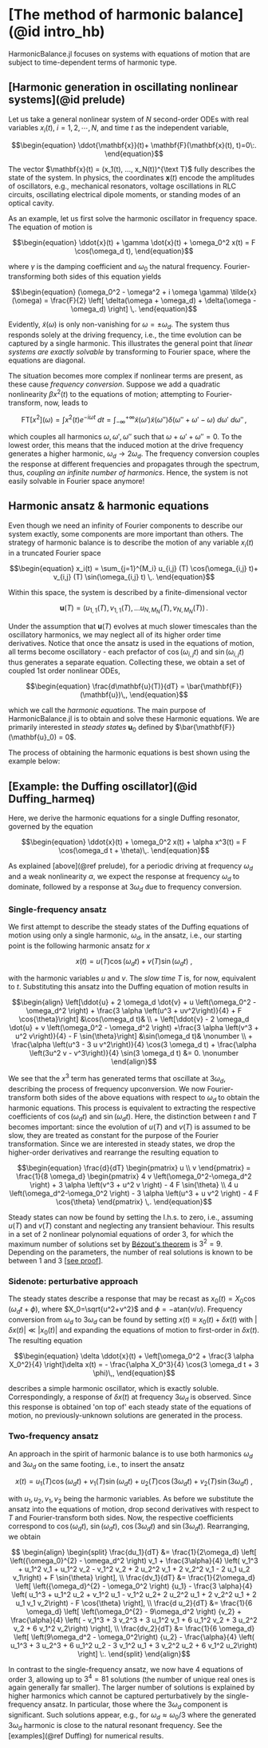 # [The method of harmonic balance](@id intro_hb)
HarmonicBalance.jl focuses on systems with equations of motion that are subject to time-dependent terms of harmonic type.

## [Harmonic generation in oscillating nonlinear systems](@id prelude)
Let us take a general nonlinear system of $N$ second-order ODEs with real variables $x_i(t)$, $i = 1,2,\cdots,N$, and time $t$ as the independent variable,

```math
\begin{equation}
  \ddot{\mathbf{x}}(t)+ \mathbf{F}(\mathbf{x}(t), t)=0\:.
\end{equation}
```

The vector $\mathbf{x}(t) = (x_1(t), ..., x_N(t))^{\text T}$ fully describes the state of the system.  In physics, the coordinates $\mathbf{x}(t)$ encode the amplitudes of oscillators, e.g., mechanical resonators, voltage oscillations in RLC circuits, oscillating electrical dipole moments, or standing modes of an optical cavity. 

As an example, let us first solve the harmonic oscillator in frequency space. The equation of motion is
```math
\begin{equation}
\ddot{x}(t) + \gamma \dot{x}(t) + \omega_0^2 x(t) = F \cos(\omega_d t),
\end{equation}
```
where $\gamma$ is the damping coefficient and $\omega_0$ the natural frequency. Fourier-transforming both sides of this equation yields
```math
\begin{equation}
(\omega_0^2 - \omega^2 + i \omega \gamma) \tilde{x}(\omega) = \frac{F}{2} \left[ \delta(\omega + \omega_d) + \delta(\omega - \omega_d) \right] \,.
\end{equation}
```
Evidently, $\tilde{x}(\omega)$ is only non-vanishing for $\omega = \pm \omega_d$. The system thus responds solely at the driving frequency, i.e., the time evolution can be captured by a single harmonic. This illustrates the general point that _linear systems are exactly solvable_ by transforming to Fourier space, where the equations are diagonal.

The situation becomes more complex if nonlinear terms are present, as these cause _frequency conversion_. Suppose we add a quadratic nonlinearity $\beta x^2(t)$ to the equations of motion; attempting to Fourier-transform, now, leads to
```math
\begin{equation}
    \text{FT}[x^2](\omega) =  \int x^2(t) e^{-i\omega t} \: dt = \int_{-\infty}^{+\infty} \tilde{x}(\omega')\tilde{x}(\omega'') \delta(\omega''+\omega'-\omega) \: d\omega' \: d\omega'' \,,
\end{equation}
```
which couples all harmonics $\omega, \omega', \omega''$ such that $\omega + \omega' + \omega'' = 0$. To the lowest order, this means that the induced motion at the drive frequency generates a higher harmonic, $\omega_d \rightarrow 2\omega_d$. The frequency conversion couples the response at different frequencies and propagates through the spectrum, thus, _coupling an infinite number of harmonics_. Hence, the system is not easily solvable in Fourier space anymore!


## Harmonic ansatz & harmonic equations

Even though we need an infinity of Fourier components to describe our system exactly, some components are more important than others. The strategy of harmonic balance is to describe the motion of any variable $x_i(t)$ in a truncated Fourier space
```math
\begin{equation}
x_i(t) = \sum_{j=1}^{M_i} u_{i,j}  (T)  \cos(\omega_{i,j} t)+ v_{i,j} (T) \sin(\omega_{i,j} t) \,.
\end{equation}
```
Within this space, the system is described by a finite-dimensional vector
```math
\begin{equation}
\mathbf{u}(T) = (u_{1,1}(T), v_{1,1}(T), \ldots u_{N, M_N}(T), v_{N, M_N}(T))\,.
\end{equation}
```

Under the assumption that $\mathbf{u}(T)$ evolves at much slower timescales than the oscillatory harmonics, we may neglect all of its higher order time derivatives. Notice that once the ansatz is used in the equations of motion, all terms become oscillatory - each prefactor of $\cos(\omega_{i,j} t)$ and $\sin(\omega_{i,j} t)$ thus generates a separate equation. Collecting these, we obtain a set of coupled 1st order nonlinear ODEs,
```math
\begin{equation}
\frac{d\mathbf{u}(T)}{dT}  = \bar{\mathbf{F}} (\mathbf{u})\,,
\end{equation}
```
which we call the _harmonic equations_. The main purpose of HarmonicBalance.jl is to obtain and solve these Harmonic equations. We are primarily interested in _steady states_ $\mathbf{u}_0$ defined by $\bar{\mathbf{F}}(\mathbf{u}_0) = 0$.

The process of obtaining the harmonic equations is best shown using the example below:

## [Example: the Duffing oscillator](@id Duffing_harmeq)

Here, we derive the harmonic equations for a single Duffing resonator, governed by the equation
```math
\begin{equation}
    \ddot{x}(t) + \omega_0^2 x(t) + \alpha x^3(t) = F \cos(\omega_d t + \theta)\,.
\end{equation}
```
As explained [above](@ref prelude), for a periodic driving at frequency $\omega_d$ and a weak nonlinearity $\alpha$, we expect the response at frequency $\omega_d$ to dominate, followed by a response at $3\omega_d$ due to frequency conversion.
	
### Single-frequency ansatz
    
We first attempt to describe the steady states of the Duffing equations of motion using only a single harmonic, $\omega_d$, in the ansatz, i.e., our starting point is the following harmonic ansatz for $x$
```math
\begin{equation}
	x(t) = u(T) \cos(\omega_d t) + v(T) \sin(\omega_d t)\:,
\end{equation}
```
with the harmonic variables $u$ and $v$. The _slow time_ $T$ is, for now, equivalent to $t$. Substituting this ansatz into the Duffing equation of motion results in
```math
\begin{align} 
	\left[\ddot{u} + 2 \omega_d \dot{v} + u \left(\omega_0^2 - \omega_d^2 \right) +  \frac{3 \alpha \left(u^3 + uv^2\right)}{4} + F \cos{\theta}\right] &\cos(\omega_d t)& \\
	+ \left[\ddot{v} - 2 \omega_d \dot{u} + v \left(\omega_0^2 - \omega_d^2 \right)  +\frac{3 \alpha \left(v^3 + u^2 v\right)}{4} - F \sin{\theta}\right] &\sin(\omega_d t)& \nonumber \\
	+ \frac{\alpha \left(u^3 - 3 u v^2\right)}{4} \cos(3 \omega_d t) +  \frac{\alpha \left(3u^2 v - v^3\right)}{4} \sin(3 \omega_d t) &= 0. \nonumber
\end{align}
```

We see that the $x^3$ term has generated terms that oscillate at $3\omega_d$, describing the process of frequency upconversion. We now Fourier-transform both sides of the above equations with respect to $\omega_d$ to obtain the harmonic equations. This process is equivalent to extracting the respective coefficients of $\cos(\omega_d t)$ and $\sin(\omega_d t)$. Here, the distinction between $t$ and $T$ becomes important: since the evolution of $u(T)$ and $v(T)$ is assumed to be slow, they are treated as constant for the purpose of the Fourier transformation. Since we are interested in steady states, we drop the higher-order derivatives and rearrange the resulting equation to
```math
\begin{equation}
	\frac{d}{dT} \begin{pmatrix} u \\ v  \end{pmatrix} = \frac{1}{8 \omega_d} \begin{pmatrix} 4 v \left(\omega_0^2-\omega_d^2 \right) + 3 \alpha \left(v^3 + u^2 v  \right) - 4 F \sin{\theta}  \\ 4 u \left(\omega_d^2-\omega_0^2 \right)  - 3 \alpha \left(u^3 + u v^2 \right) - 4 F \cos{\theta}  \end{pmatrix} \,.
\end{equation}
```

Steady states can now be found by setting the l.h.s. to zero, i.e., assuming $u(T)$ and $v(T)$ constant and neglecting any transient behaviour. This results in a set of 2 nonlinear polynomial equations of order 3, for which the maximum number of solutions set by [Bézout's theorem](https://en.wikipedia.org/wiki/B%C3%A9zout%27s_theorem) is $3^2=9$. Depending on the parameters, the number of real solutions is known to be between 1 and 3 [[see proof](https://www.sciencedirect.com/science/article/pii/S0021782423001563?via%3Dihub)].

### Sidenote: perturbative approach

The steady states describe a response that may be recast as $x_0(t) = X_0 \cos(\omega_d t + \phi)$, where $X_0=\sqrt{u^2+v^2}$ and $\phi=-\text{atan}(v/u)$. Frequency conversion from $\omega_d$ to $3 \omega_d$ can be found by setting $x(t) \equiv x_0(t) + \delta x(t)$ with $|\delta x(t)|\ll|x_0(t)|$ and expanding the equations of motion to first-order in $\delta x(t)$. The resulting equation
```math
\begin{equation}
    \delta \ddot{x}(t) + \left[\omega_0^2 + \frac{3 \alpha X_0^2}{4} \right]\delta x(t) = - \frac{\alpha X_0^3}{4} \cos(3 \omega_d t + 3 \phi)\,,
\end{equation}
```
describes a simple harmonic oscillator, which is exactly soluble. Correspondingly, a response of $\delta x(t)$ at frequency $3 \omega_d$ is observed. Since this response is obtained 'on top of' each steady state of the equations of motion, no previously-unknown solutions are generated in the process.
	
### Two-frequency ansatz

An approach in the spirit of harmonic balance is to use both harmonics $\omega_d$ and $3 \omega_d$ on the same footing, i.e., to insert the ansatz
```math
\begin{equation}
	x(t) = u_1(T) \cos(\omega_d t) + v_1(T) \sin(\omega_d t) + u_2(T) \cos(3 \omega_d t) + v_2(T) \sin(3\omega_d t)\:,
\end{equation}
```
with $u_1, u_2, v_1, v_2$ being the harmonic variables. As before we substitute the ansatz into the equations of motion, drop second derivatives with respect to $T$ and Fourier-transform both sides. Now, the respective coefficients correspond to $\cos(\omega_d t)$, $\sin(\omega_d t)$, $\cos(3 \omega_d t)$ and $\sin(3\omega_d t)$. Rearranging, we obtain

```math
	\begin{align}
	\begin{split}
	\frac{du_1}{dT} &=  \frac{1}{2\omega_d} \left[ \left({\omega_0}^{2} - \omega_d^2 \right) v_1 + \frac{3\alpha}{4} \left( v_1^3 + u_1^2 v_1 + u_1^2 v_2 - v_1^2 v_2 + 2 u_2^2 v_1 + 2 v_2^2 v_1 - 2 u_1 u_2 v_1\right)  + F \sin{\theta} \right],
	\\
	\frac{dv_1}{dT} &= \frac{1}{2\omega_d} \left[ \left({\omega_d}^{2} - \omega_0^2 \right) {u_1} - \frac{3 \alpha}{4} \left( u_1^3 + u_1^2 u_2 + v_1^2 u_1 - v_1^2 u_2+ 2 u_2^2 u_1 + 2 v_2^2 u_1  + 2 u_1 v_1 v_2\right) - F \cos{\theta} \right],
	\\
	\frac{d u_2}{dT} &= \frac{1}{6 \omega_d} \left[ \left(\omega_0^{2} - 9\omega_d^2 \right) {v_2} + \frac{\alpha}{4} \left( - v_1^3 + 3 v_2^3 + 3 u_1^2 v_1 + 6 u_1^2 v_2 + 3 u_2^2 v_2 + 6 v_1^2 v_2\right) \right],
	\\
	\frac{dv_2}{dT} &= \frac{1}{6 \omega_d} \left[ \left(9\omega_d^2 - \omega_0^2\right) {u_2} - \frac{\alpha}{4} \left( u_1^3 + 3 u_2^3 + 6 u_1^2 u_2 - 3 v_1^2 u_1 + 3 v_2^2 u_2 + 6 v_1^2 u_2\right) \right] \:.
	\end{split}
	\end{align}
```
In contrast to the single-frequency ansatz, we now have 4 equations of order 3, allowing up to $3^4=81$ solutions (the number of unique real ones is again generally far smaller). The larger number of solutions is explained by higher harmonics which cannot be captured perturbatively by the single-frequency ansatz. In particular, those where the $3 \omega_d$ component is significant. Such solutions appear, e.g., for $\omega_d \approx \omega_0 / 3$ where the generated $3 \omega_d$ harmonic is close to the natural resonant frequency. See the [examples](@ref Duffing) for numerical results.
	